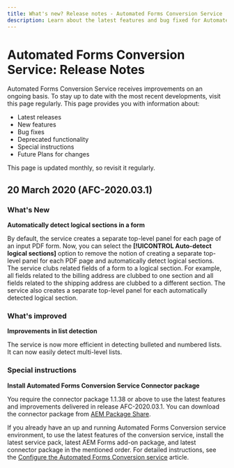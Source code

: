 ```yaml
---
title: What's new? Release notes - Automated Forms Conversion Service
description: Learn about the latest features and bug fixed for Automated Forms Conversion Service 
---
```


# Automated Forms Conversion Service: Release Notes

Automated Forms Conversion Service receives improvements on an ongoing basis. To stay up to date with the most recent developments, visit this page regularly. This page provides you with information about:

* Latest releases
* New features
* Bug fixes
* Deprecated functionality
* Special instructions
* Future Plans for changes

This page is updated monthly, so revisit it regularly.

## 20 March 2020 (AFC-2020.03.1)

### What's New

**Automatically detect logical sections in a form**

By default, the service creates a separate top-level panel for each page of an input PDF form. Now, you can select the **[!UICONTROL Auto-detect logical sections]** option to remove the notion of creating a separate top-level panel for each PDF page and automatically detect logical sections. The service clubs related fields of a form to a logical section. For example, all fields related to the billing address are clubbed to one section and all fields related to the shipping address are clubbed to a different section. The service also creates a separate top-level panel for each automatically detected logical section.

### What's improved

**Improvements in list detection**

The service is now more efficient in detecting bulleted and numbered lists. It can now easily detect multi-level lists.

### Special instructions

**Install Automated Forms Conversion Service Connector package**

You require the connector package 1.1.38 or above to use the latest features and improvements delivered in release AFC-2020.03.1. You can download the connector package from [AEM Package Share](https://www.adobeaemcloud.com/content/marketplace/marketplaceProxy.html?packagePath=/content/companies/public/adobe/packages/cq650/servicepack/fd/AEM-Forms-6.5.4.0-WIN).

If you already have an up and running Automated Forms Conversion service environment, to use the latest features of the conversion service, install the latest service pack, latest AEM Forms add-on package, and latest connector package in the mentioned order. For detailed instructions, see the [Configure the Automated Forms Conversion service](configure-service.md) article.
